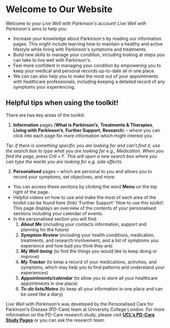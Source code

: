 # Welcome to Our Website

Welcome to your _Live Well with Parkinson's_ account!
_Live Well with Parkinson's_ aims to help you:

- Increase your knowledge about Parkinson's by reading our information pages. This might include learning how to maintain a healthy and active lifestyle while living with Parkinson's symptoms and treatments.
- Build new skills to manage your condition, including looking at steps you can take to live well with Parkinson's.
- Feel more confident in managing your condition by empowering you to keep your medical and personal records up-to-date all in one place.
- We can can also help you to make the most out of your appointments with healthcare professionals, including keeping a detailed record of any symptoms your experiencing.

## Helpful tips when using the toolkit!

There are two key areas of the toolkit:

1. **Information** pages (**What is Parkinson’s**, **Treatments & Therapies**, **Living with Parkinson’s**, **Further Support**, **Research**) – where you can click into each page for more information which might interest you.

_Tip: if there is something specific you are looking for and can’t find it, use the search box to type what you are looking for e.g., Medication. When you find the page, press Crtl + F. This will open a new search box where you can type the words you are looking for e.g. side effects._

2. **Personalised** pages – which are personal to you and allows you to record your symptoms, set objectives, and more.

- You can access these sections by clicking the word **Menu** on the top right of the page.
- Helpful videos on how to use and make the most of each area of the toolkit can be found here (link) ‘Further Support’ ‘How to use this toolkit’. This page displays an overview of the contents of your personalised sections including your calendar of events.
- In the personalised section you will find:
  1. _**About Me**_ (including your contacts information, support and planning for the future)
  2. _**Symptom Review**_ (including your health conditions, medication, treatments, and research involvement, and a list of symptoms you experience and how bad you think they are)
  3. _**My Well-being**_ (to find the things you would like to keep doing or improve)
  4. _**My Tracker**_ (to keep a record of your medications, activities, and symptoms, which may help you to find patterns and understand your experiences)
  5. _**Appointments/calendar**_ (to allow you to store all your healthcare appointments in one place)
  6. _**To-do lists/Notes**_ (to keep all your information in one place and can be used like a diary)

_Live Well with Parkinson’s_ was developed by the Personalised Care for Parkinson’s Disease (PD-Care) team at University College London. For more information on the PD-Care research study, please visit <a href="www.ucl.ac.uk/pd-care" class="external-link" target="_blank" rel="noopener noreferrer">**UCL's PD-Care Study Pages**</a> or you can ask the research team.
